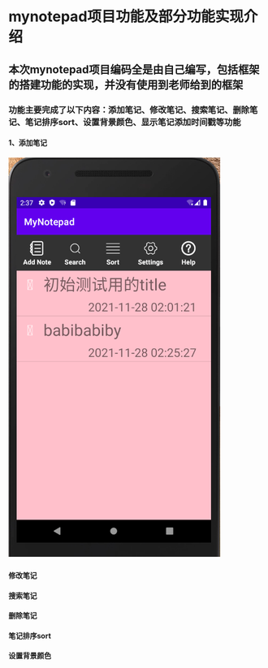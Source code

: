 # mynotepad项目功能及部分功能实现介绍
## 本次mynotepad项目编码全是由自己编写，包括框架的搭建功能的实现，并没有使用到老师给到的框架
### 功能主要完成了以下内容：添加笔记、修改笔记、搜索笔记、删除笔记、笔记排序sort、设置背景颜色、显示笔记添加时间戳等功能
#### 
#### 1、添加笔记
##### ![index页面](https://github.com/mygit-ship/MyNotepad/blob/master/images/index.png)
#### 修改笔记
#### 搜索笔记
#### 删除笔记
#### 笔记排序sort
#### 设置背景颜色
